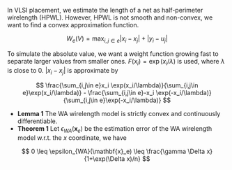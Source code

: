In VLSI placement, we estimate the length of a net as half-perimeter wirelength (HPWL). However, HPWL is not smooth and non-convex, we want to find a convex approximation function.

$$
W_e(V) = \max_{i,j\in e}|x_i - x_j| + |y_i - u_j|
$$

To simulate the absolute value, we want a weight function growing fast to separate larger values from smaller ones. $F(x_i) = \exp(x_i / \lambda)$ is used, where $\lambda$ is close to 0. $|x_i - x_j|$ is approximate by

$$
\frac{\sum_{i,j\in e}x_i \exp(x_i/\lambda)}{\sum_{i,j\in e}\exp(x_i/\lambda)} - \frac{\sum_{i,j\in e}-x_i \exp(-x_i/\lambda)}{\sum_{i,j\in e}\exp(-x_i/\lambda)}
$$

* **Lemma 1** The WA wirelength model is strictly convex and continuously differentiable.
* **Theorem 1** Let $\epsilon_{WA}(\mathbf{x}_e)$ be the estimation error of the WA wirelength model w.r.t. the $x$ coordinate, we have

$$
0 \leq \epsilon_{WA}(\mathbf{x}_e) \leq \frac{\gamma \Delta x}{1+\exp(\Delta x)/n}
$$